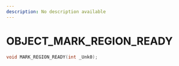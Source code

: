 ```yaml
---
description: No description available 
---
```


# OBJECT\_MARK_REGION_READY

```cpp
void MARK_REGION_READY(int _Unk0);
```